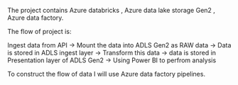 The project contains Azure databricks , Azure data lake storage Gen2 , Azure data factory.


The flow of project is:

Ingest data from API -> Mount the data into ADLS Gen2 as RAW data -> Data is stored in ADLS ingest layer -> Transform this data -> data is stored in Presentation layer of ADLS Gen2 -> Using Power BI to perfrom analysis


To construct the flow of data I will use Azure data factory pipelines.
